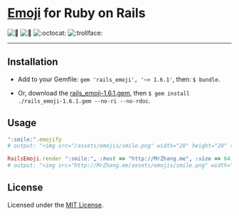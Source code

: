 # [Emoji](http://www.emoji-cheat-sheet.com/) for Ruby on Rails

![:kiss:](https://github.com/jsw0528/rails_emoji/raw/master/vendor/assets/images/emojis/kiss.png)
![:dancer:](https://github.com/jsw0528/rails_emoji/raw/master/vendor/assets/images/emojis/dancer.png)
![:octocat:](https://github.com/jsw0528/rails_emoji/raw/master/vendor/assets/images/emojis/octocat.png)
![:trollface:](https://github.com/jsw0528/rails_emoji/raw/master/vendor/assets/images/emojis/trollface.png)

---

## Installation

* Add to your Gemfile: `gem 'rails_emoji', '~> 1.6.1'`, then: `$ bundle`.

* Or, download the [rails_emoji-1.6.1.gem](https://rubygems.org/downloads/rails_emoji-1.6.1.gem), then `$ gem install ./rails_emoji-1.6.1.gem --no-ri --no-rdoc`.

## Usage

```ruby
":smile:".emojify
# output: "<img src="/assets/emojis/smile.png" width="20" height="20" title=":smile:" alt=":smile:" class="emoji" />"

RailsEmoji.render ":smile:", :host => "http://MrZhang.me", :size => 64, :class => "emoji-smile"
# output: "<img src="http://MrZhang.me/assets/emojis/smile.png" width="64" height="64" title=":smile:" alt=":smile:" class="emoji-smile" />"
```

## License

Licensed under the [MIT License](http://www.opensource.org/licenses/mit-license.php).
